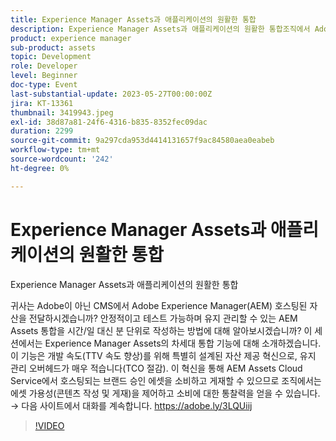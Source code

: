 ```yaml
---
title: Experience Manager Assets과 애플리케이션의 원활한 통합
description: Experience Manager Assets과 애플리케이션의 원활한 통합조직에서 Adobe이 아닌 CMS에서 Adobe Experience Manager(AEM) 호스팅 자산을 전달하시겠습니까? 안정적이고 테스트 가능하며 유지 관리할 수 있는 AEM Assets 통합을 시간/일 대신 분 단위로 작성하는 방법에 대해 알아보시겠습니까? 이 세션에서는 Experience Manager Assets의 차세대 통합 기능에 대해 소개하겠습니다. 이 기능은 개발 속도(TTV 속도 향상)를 위해 특별히 설계된 자산 제공 혁신으로, 유지 관리 오버헤드가 매우 적습니다(TCO 절감). 이 혁신을 통해 AEM Assets Cloud Service에서 호스팅되는 브랜드 승인 에셋을 소비하고 게재할 수 있으므로 조직에서는 에셋 가용성(콘텐츠 작성 및 게재)을 제어하고 소비에 대한 통찰력을 얻을 수 있습니다.
product: experience manager
sub-product: assets
topic: Development
role: Developer
level: Beginner
doc-type: Event
last-substantial-update: 2023-05-27T00:00:00Z
jira: KT-13361
thumbnail: 3419943.jpeg
exl-id: 38d87a81-24f6-4316-b835-8352fec09dac
duration: 2299
source-git-commit: 9a297cda953d4414131657f9ac84580aea0eabeb
workflow-type: tm+mt
source-wordcount: '242'
ht-degree: 0%

---
```


# Experience Manager Assets과 애플리케이션의 원활한 통합

Experience Manager Assets과 애플리케이션의 원활한 통합

귀사는 Adobe이 아닌 CMS에서 Adobe Experience Manager(AEM) 호스팅된 자산을 전달하시겠습니까? 안정적이고 테스트 가능하며 유지 관리할 수 있는 AEM Assets 통합을 시간/일 대신 분 단위로 작성하는 방법에 대해 알아보시겠습니까? 이 세션에서는 Experience Manager Assets의 차세대 통합 기능에 대해 소개하겠습니다. 이 기능은 개발 속도(TTV 속도 향상)를 위해 특별히 설계된 자산 제공 혁신으로, 유지 관리 오버헤드가 매우 적습니다(TCO 절감). 이 혁신을 통해 AEM Assets Cloud Service에서 호스팅되는 브랜드 승인 에셋을 소비하고 게재할 수 있으므로 조직에서는 에셋 가용성(콘텐츠 작성 및 게재)을 제어하고 소비에 대한 통찰력을 얻을 수 있습니다. → 다음 사이트에서 대화를 계속합니다. https://adobe.ly/3LQUiij

>[!VIDEO](https://video.tv.adobe.com/v/3419943/?learn=on)
